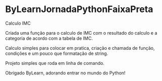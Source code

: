 # ByLearnJornadaPythonFaixaPreta
Calculo IMC

Criada uma função para o calculo de IMC com o resultado do calculo e a categoria de acordo com a tabela de IMC.

Calculo simples para colocar em pratica, criação e chamada de função, condições e um pouco que formatação de string.

Projeto simples que roda em linha de comando.

Obrigado ByLearn, adorando entrar no mundo do Python!
